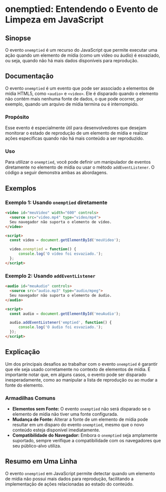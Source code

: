 <!--
Meta Description: # onemptied: Entendendo o Evento de Limpeza em JavaScript ## Sinopse O evento `onemptied` é um recurso do JavaScript que permite executar uma ação qua...
Meta Keywords: onemptied, evento, elemento, mídia, que
-->

# onemptied: Entendendo o Evento de Limpeza em JavaScript

## Sinopse
O evento `onemptied` é um recurso do JavaScript que permite executar uma ação quando um elemento de mídia (como um vídeo ou áudio) é esvaziado, ou seja, quando não há mais dados disponíveis para reprodução.

## Documentação
O evento `onemptied` é um evento que pode ser associado a elementos de mídia HTML5, como `<audio>` e `<video>`. Ele é disparado quando o elemento não contém mais nenhuma fonte de dados, o que pode ocorrer, por exemplo, quando um arquivo de mídia termina ou é interrompido.

### Propósito
Esse evento é especialmente útil para desenvolvedores que desejam monitorar o estado de reprodução de um elemento de mídia e realizar ações específicas quando não há mais conteúdo a ser reproduzido.

### Uso
Para utilizar o `onemptied`, você pode definir um manipulador de eventos diretamente no elemento de mídia ou usar o método `addEventListener`. O código a seguir demonstra ambas as abordagens.

## Exemplos

### Exemplo 1: Usando `onemptied` diretamente

```html
<video id="meuVideo" width="600" controls>
  <source src="video.mp4" type="video/mp4">
  Seu navegador não suporta o elemento de vídeo.
</video>

<script>
  const video = document.getElementById('meuVideo');

  video.onemptied = function() {
      console.log('O vídeo foi esvaziado.');
  };
</script>
```

### Exemplo 2: Usando `addEventListener`

```html
<audio id="meuAudio" controls>
  <source src="audio.mp3" type="audio/mpeg">
  Seu navegador não suporta o elemento de áudio.
</audio>

<script>
  const audio = document.getElementById('meuAudio');

  audio.addEventListener('emptied', function() {
      console.log('O áudio foi esvaziado.');
  });
</script>
```

## Explicação
Um dos principais desafios ao trabalhar com o evento `onemptied` é garantir que ele seja usado corretamente no contexto de elementos de mídia. É importante notar que, em alguns casos, o evento pode ser disparado inesperadamente, como ao manipular a lista de reprodução ou ao mudar a fonte do elemento.

### Armadilhas Comuns
- **Elementos sem Fonte:** O evento `onemptied` não será disparado se o elemento de mídia não tiver uma fonte configurada.
- **Mudança de Fonte:** Alterar a fonte de um elemento de mídia pode resultar em um disparo do evento `onemptied`, mesmo que o novo conteúdo esteja disponível imediatamente.
- **Compatibilidade do Navegador:** Embora o `onemptied` seja amplamente suportado, sempre verifique a compatibilidade com os navegadores que seu público-alvo utiliza.

## Resumo em Uma Linha
O evento `onemptied` em JavaScript permite detectar quando um elemento de mídia não possui mais dados para reprodução, facilitando a implementação de ações relacionadas ao estado do conteúdo.